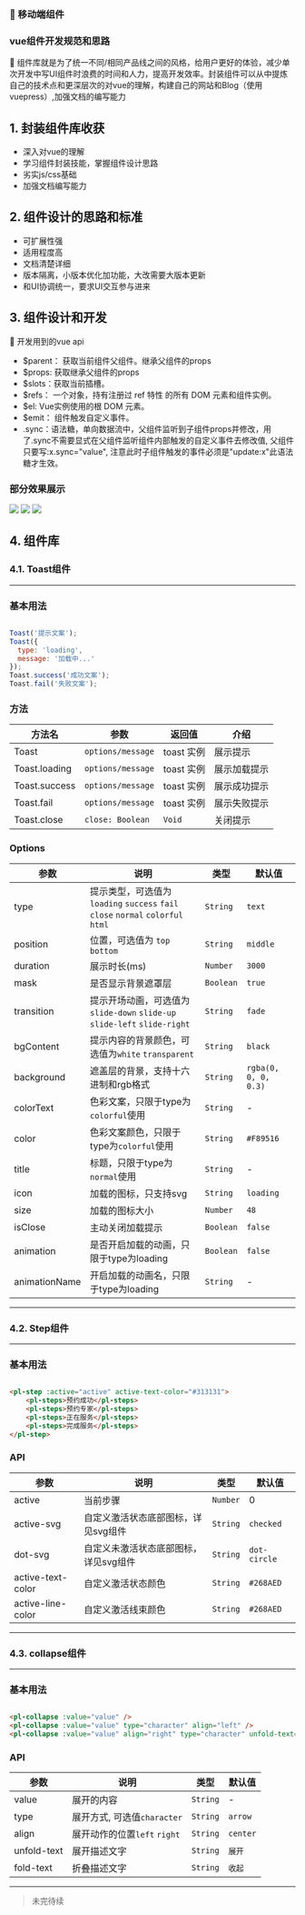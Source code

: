 ### :tada: 移动端组件

### vue组件开发规范和思路

:100: 组件库就是为了统一不同/相同产品线之间的风格，给用户更好的体验，减少单次开发中写UI组件时浪费的时间和人力，提高开发效率。封装组件可以从中提炼自己的技术点和更深层次的对vue的理解，构建自己的网站和Blog（使用vuepress）,加强文档的编写能力

## 1. 封装组件库收获
- 深入对vue的理解
- 学习组件封装技能，掌握组件设计思路
- 劣实js/css基础
- 加强文档编写能力

## 2. 组件设计的思路和标准
- 可扩展性强
- 适用程度高
- 文档清楚详细
- 版本隔离，小版本优化加功能，大改需要大版本更新
- 和UI协调统一，要求UI交互参与进来

## 3. 组件设计和开发
:100: 开发用到的vue api
- $parent： 获取当前组件父组件。继承父组件的props
- $props: 获取继承父组件的props
- $slots：获取当前插槽。
- $refs： 一个对象，持有注册过 ref 特性 的所有 DOM 元素和组件实例。
- $el: Vue实例使用的根 DOM 元素。
- $emit： 组件触发自定义事件。
- .sync：语法糖，单向数据流中，父组件监听到子组件props并修改，用了.sync不需要显式在父组件监听组件内部触发的自定义事件去修改值, 父组件只要写:x.sync="value", 注意此时子组件触发的事件必须是"update:x"此语法糖才生效。

### 部分效果展示
![](https://user-gold-cdn.xitu.io/2019/5/23/16ae3e5553970921?w=361&h=642&f=gif&s=1201931)
![](https://user-gold-cdn.xitu.io/2019/5/23/16ae3eff314deb33?w=381&h=672&f=gif&s=44496)
![](https://user-gold-cdn.xitu.io/2019/5/23/16ae35430e58923b?w=413&h=733&f=gif&s=73782)

## 4. 组件库
### 4.1. Toast组件
---
### 基本用法
``` js

Toast('提示文案');
Toast({
  type: 'loading',
  message: '加载中...'
});
Toast.success('成功文案');
Toast.fail('失败文案');

```

### 方法
|       方法名      |          参数        |    返回值  |      介绍      |
|----------------|----------------------|------------|----------------|
| Toast          | `options/message`  | toast 实例 | 展示提示       |
| Toast.loading  | `options/message`  | toast 实例 | 展示加载提示   |
| Toast.success  | `options/message`  | toast 实例 | 展示成功提示   |
| Toast.fail     | `options/message`  | toast 实例 | 展示失败提示   |
| Toast.close    | `close: Boolean`     | `Void`     | 关闭提示       |

### Options
|       参数    |                                   说明                                   |   类型   | 默认值 |
|---------------|--------------------------------------------------------------------------|----------|--------|
| type     |提示类型，可选值为`loading` `success` `fail` `close` `normal` `colorful` `html`| `String` | `text` |
| position | 位置，可选值为 `top bottom`                    |  `String`  | `middle`   |
| duration | 展示时长(ms)                                   |  `Number`  | `3000`     |
| mask     | 是否显示背景遮罩层                             |  `Boolean` | `true`     |
|transition| 提示开场动画，可选值为`slide-down` `slide-up` `slide-left` `slide-right` |  `String`    | `fade`    |
| bgContent| 提示内容的背景颜色，可选值为`white` `transparent`|  `String`  | `black`    |
|background| 遮盖层的背景，支持十六进制和rgb格式            |  `String`  |  `rgba(0, 0, 0, 0.3)`  |
| colorText| 色彩文案，只限于type为`colorful`使用           |  `String`  | -          |
| color    | 色彩文案颜色，只限于type为`colorful`使用       |  `String`  | `#F89516`  |
| title    | 标题，只限于type为`normal`使用                 |  `String`  | -          |
| icon     | 加载的图标，只支持svg                          |  `String`  | `loading`  |
| size     | 加载的图标大小                                 |  `Number`  | `48`       |
| isClose  | 主动关闭加载提示                               |  `Boolean` | `false`    |
| animation| 是否开启加载的动画，只限于type为loading            |  `Boolean` | `false`    |
| animationName| 开启加载的动画名，只限于type为loading        |  `String`  | -          |
---
### 4.2. Step组件
---
### 基本用法
``` html

<pl-step :active="active" active-text-color="#313131">
    <pl-steps>预约成功</pl-steps>
    <pl-steps>预约专家</pl-steps>
    <pl-steps>正在服务</pl-steps>
    <pl-steps>完成服务</pl-steps>
</pl-step>
```
### API
|       参数      |         说明        |    类型  |      默认值    |
|-----------------|---------------------|----------|----------------|
| active            | 当前步骤                         | `Number` | 0       |
| active-svg        | 自定义激活状态底部图标，详见svg组件  | `String` | `checked`   |
| dot-svg           | 自定义未激活状态底部图标，详见svg组件| `String` | `dot-circle`|
| active-text-color | 自定义激活状态颜色               | `String` | `#268AED`   |
| active-line-color | 自定义激活线束颜色               | `String` | `#268AED`   |
---
### 4.3. collapse组件
---
### 基本用法
``` html

<pl-collapse :value="value" />
<pl-collapse :value="value" type="character" align="left" />
<pl-collapse :value="value" align="right" type="character" unfold-text="详细" fold-text="挂起" />
```
### API
|       参数      |         说明        |    类型  |      默认值    |
|-----------------|---------------------|----------|----------------|
| value           | 展开的内容                     | `String`       | -       |
| type            | 展开方式, 可选值`character`    | `String`       | `arrow` |
| align           | 展开动作的位置`left` `right`   | `String`       | `center`|
| unfold-text     | 展开描述文字                   | `String`       | `展开`  |
| fold-text       | 折叠描述文字                   | `String`       | `收起`  |
---

> 未完待续